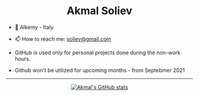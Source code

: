 <div align="center">
  <h1>Akmal Soliev</h1>
</div>

- 🏢 Alkemy - Italy 

- 📫 How to reach me: soliev@gmail.com 

- GitHub is used only for personal projects done during the non-work hours. 

- Github won't be utilized for upcoming months - from Septebmer 2021 

-------------------------------

<div align="center">
  
[![Akmal's GitHub stats](https://github-readme-stats.vercel.app/api?username=akmalsoliev&show_icons=true&theme=radical)](https://github.com/anuraghazra/github-readme-stats) 


<!---
akmalsoliev/akmalsoliev is a ✨ special ✨ repository because its `README.md` (this file) appears on your GitHub profile.
You can click the Preview link to take a look at your changes.
--->
